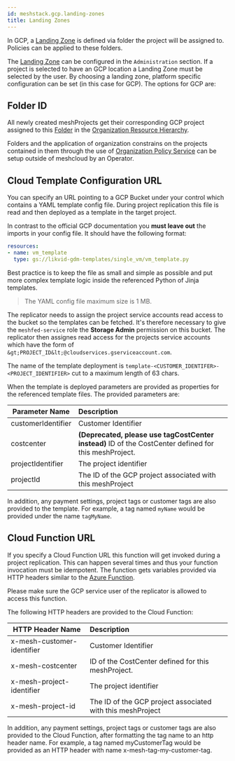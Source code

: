 ```yaml
---
id: meshstack.gcp.landing-zones
title: Landing Zones
---
```


In GCP, a [Landing Zone](./meshcloud.landing-zones.md) is defined via folder the project will be assigned to. Policies can be applied
to these folders.

The [Landing Zone](./meshcloud.landing-zones.md) can be configured in the `Administration` section. If a project is selected to have an GCP location a Landing Zone must be selected by the user. By choosing a landing zone, platform specific configuration can be set (in this case for GCP). The options for GCP are:

## Folder ID

All newly created meshProjects get their corresponding GCP project assigned to this [Folder](https://cloud.google.com/resource-manager/docs/creating-managing-folders) in the [Organization Resource Hierarchy](https://cloud.google.com/resource-manager/docs/cloud-platform-resource-hierarchy).

Folders and the application of organization constrains on the projects contained in them through the use of [Organization Policy Service](https://cloud.google.com/resource-manager/docs/organization-policy/overview) can be setup outside of meshcloud by an Operator.

## Cloud Template Configuration URL

You can specify an URL pointing to a GCP Bucket under your control which contains a YAML template config file. During project replication this file is read and then deployed as a template in the target project.

In contrast to the official GCP documentation you **must leave out** the imports in your config file. It should have the following format:

```yaml
resources:
- name: vm_template
  type: gs://likvid-gdm-templates/single_vm/vm_template.py
```

Best practice is to keep the file as small and simple as possible and put more complex template logic inside the referenced Python of Jinja templates.

> The YAML config file maximum size is 1 MB.

The replicator needs to assign the project service accounts read access to the bucket so the templates can be fetched. It's therefore necessary to give the `meshfed-service` role the **Storage Admin** permission on this bucket. The replicator then assignes read access for the projects service accounts which have the form of `&gt;PROJECT_ID&lt;@cloudservices.gserviceaccount.com`.

The name of the template deployment is `template-<CUSTOMER_IDENTIFER>-<PROJECT_IDENTIFIER>` cut to a maximum length of 63 chars.

When the template is deployed parameters are provided as properties for the referenced template files. The provided parameters are:

| Parameter Name     | Description                                                                                           |
| ------------------ | :---------------------------------------------------------------------------------------------------- |
| customerIdentifier | Customer Identifier                                                                                   |
| costcenter         | **(Deprecated, please use tagCostCenter instead)** ID of the CostCenter defined for this meshProject. |
| projectIdentifier  | The project identifier                                                                                |
| projectId          | The ID of the GCP project associated with this meshProject                                            |

In addition, any payment settings, project tags or customer tags are also provided to the template. For example, a tag named `myName` would be provided under the name `tagMyName`.

## Cloud Function URL

If you specify a Cloud Function URL this function will get invoked during a project replication. This can happen several times and thus your function invocation must be idempotent. The function gets variables provided via HTTP headers similar to the [Azure Function](./meshstack.azure.landing-zones.md#azure-function).

Please make sure the GCP service user of the replicator is allowed to access this function.

The following HTTP headers are provided to the Cloud Function:

| HTTP Header Name           | Description                                                |
| -------------------------- | :--------------------------------------------------------- |
| x-mesh-customer-identifier | Customer Identifier                                        |
| x-mesh-costcenter          | ID of the CostCenter defined for this meshProject.         |
| x-mesh-project-identifier  | The project identifier                                     |
| x-mesh-project-id          | The ID of the GCP project associated with this meshProject |

In addition, any payment settings, project tags or customer tags are also provided to the Cloud Function, after formatting the tag name to an http header name.
For example, a tag named myCustomerTag would be provided as an HTTP header with name x-mesh-tag-my-customer-tag.
